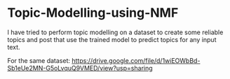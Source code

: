 # Topic-Modelling-using-NMF
I have tried to perform topic modelling on a dataset to create some reliable topics and post that use the trained model to predict topics for any input text.

For the same dataset: https://drive.google.com/file/d/1wiEOWbBd-Sb1eUe2MN-G5oLvquQ9VMED/view?usp=sharing
